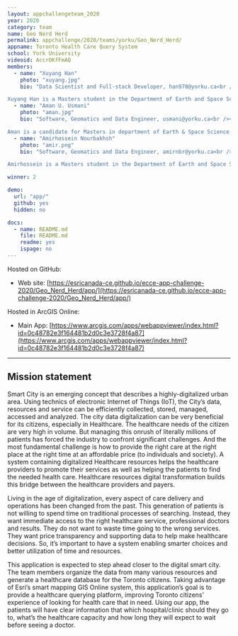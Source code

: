 ```yaml
---
layout: appchallengeteam_2020
year: 2020
category: team
name: Geo Nerd Herd
permalink: appchallenge/2020/teams/yorku/Geo_Nerd_Herd/
appname: Toronto Health Care Query System
school: York University
videoid: AccrOKfFmAQ
members:
  - name: "Xuyang Han"
    photo: "xuyang.jpg"
    bio: "Data Scientist and Full-stack Developer, han978@yorku.ca<br /><br />

Xuyang Han is a Masters student in the Department of Earth and Space Science Engineering at York University. Data analytics and data mining with more than one year and a half of well-rounded experience. Built the first Crowd-sourced bathymetry database in North Canada Area. Applying Machine Learning Models to improve Marine Trajectory Clustering and Anomaly Detection. Skilled at GIS. Have experience on Full Stack Developing. Looking for an opportunity to work and upgrade, as well as being involved in an organization that believes in gaining a competitive edge and giving back to the community."
  - name: "Aman U. Usmani"
    photo: "aman.jpg"
    bio: "Software, Geomatics and Data Engineer, usmani@yorku.ca<br /><br />

Aman is a candidate for Masters in department of Earth & Space Science Engineering at York University. After completing his undergrad in Computer Science, he joined the software development industry and polished skill set in Game Development. In 2018, he started research study with focused towards BIM, GIS and IoT oriented integrated system for smart cities application. Furthermore, his core skills is programming with best practices, and interests of software architectural designs, planning, development, analysis and optimization."
  - name: "Amirhossein Nourbakhsh"
    photo: "amir.png"
    bio: "Software, Geomatics and Data Engineer, amirnbr@yorku.ca<br /><br />

Amirhossein is a Masters student in the Department of Earth and Space Science Engineering at York University. Experienced Computer Vision, Deep Learning, Network Analysis with a focus on Location Based Services .Skilled at Java, Node.js, MongoDB. Self-motivated and determined type which always ready to face the challenges with a problem-solving manner. try hard to stay away from the unhealthy and disturbing status quo of the society and do best to find ways to upgrade people and life to a higher level."

winner: 2

demo:
  url: "app/"
  github: yes
  hidden: no

docs:
  - name: README.md
    file: README.md
    readme: yes
    ispage: no
---
```


Hosted on GitHub:

- Web site: [https://esricanada-ce.github.io/ecce-app-challenge-2020/Geo_Nerd_Herd/app/](https://esricanada-ce.github.io/ecce-app-challenge-2020/Geo_Nerd_Herd/app/)

Hosted in ArcGIS Online:

- Main App: [https://www.arcgis.com/apps/webappviewer/index.html?id=0c48782e3f164481b2d0c3e3728f4a87](https://www.arcgis.com/apps/webappviewer/index.html?id=0c48782e3f164481b2d0c3e3728f4a87)

---

## Mission statement

Smart City is an emerging concept that describes a highly-digitalized urban area. Using technics of electronic Internet of Things (IoT), the City’s data, resources and service can be efficiently collected, stored, managed, accessed and analyzed. The city data digitalization can be very beneficial for its citizens, especially in Healthcare. The healthcare needs of the citizen are very high in volume. But managing this onrush of literally millions of patients has forced the industry to confront significant challenges. And the most fundamental challenge is how to provide the right care at the right place at the right time at an affordable price (to individuals and society). A system containing digitalized Healthcare resources helps the healthcare providers to promote their services as well as helping the patients to find the needed health care. Healthcare resources digital transformation builds this bridge between the healthcare providers and payers. 

Living in the age of digitalization, every aspect of care delivery and operations has been changed from the past. This generation of patients is not willing to spend time on traditional processes of searching. Instead, they want immediate access to the right healthcare service, professional doctors and results. They do not want to waste time going to the wrong services. They want price transparency and supporting data to help make healthcare decisions. So, it’s important to have a system enabling smarter choices and better utilization of time and resources. 

This application is expected to step ahead closer to the digital smart city. The team members organize the data from many various resources and generate a healthcare database for the Toronto citizens. Taking advantage of Esri’s smart mapping GIS Online system, this application’s goal is to provide a healthcare querying platform, improving Toronto citizens’ experience of looking for health care that in need. Using our app, the patients will have clear information that which hospital/clinic should they go to, what’s the healthcare capacity and how long they will expect to wait before seeing a doctor.